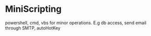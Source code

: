 # MiniScripting
powershell, cmd, vbs for minor operations. E.g db access, send email through SMTP, autoHotKey
